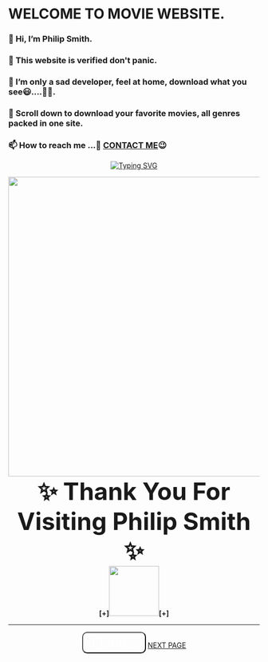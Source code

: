 <head> <script type='text/javascript' src='//pl16988301.trustedcpmrevenue.com/a9/79/e2/a979e26cc3ba8b48b1ccdf46ca8645ca.js'></script> </head>


# WELCOME TO MOVIE WEBSITE.
### 👋 Hi, I’m Philip Smith.
### 👀 This website is verified don't panic.
### 🌱 I’m only a sad developer, feel at home, download what you see😃....🤭🤭.
### 💞️ Scroll down to download your favorite movies, all genres packed in one site.
### 📫 How to reach me ...🤙 <a href="www.instagram.com/the_real_philip617">CONTACT ME</a>😉 

<p align="center">
    <a href="https://github.com/Philipsmith617">
        <img
            src="https://readme-typing-svg.herokuapp.com?size=33&width=1000&lines=Welcome+To+my+Profile+Thank+You+For+Visiting+...."
            alt="Typing SVG"
>
        </a>

<center>
<img class="image" src="https://www.linkpicture.com/q/Screenshot_20211125-213114_1.jpg" height="600" width="980"><br>
<script>
swal("Thank You Message", "Thank You For Visiting Us, Use Earphones & Click Play Button, Enjoy the Music", "info") 
.then((value) => { swal("Followed?!", "Did You Follow me On Github?", "warning");});
</script>  
<div class="blink">
<div id="back"><font size="20">
<b>
  <span class="one">✨ Thank You For Visiting</span><span class="two"> Philip Smith ✨</span>
  </b>
</font>
</div>
</div>
<center>
  <b><span class="one">[+]<img src="https://www.linkpicture.com/q/e70da31e283d4653a2bf4c5b2b93fb25_1.jpg" width="100" height="100">[+]</span></b>
  </center>
<hr color="black">
   <button onclick="typeWriter()" style="border-radius: 10px; background: none; opacity: 10px;"> <font id="demo" face="aladin" size="6" color="white"> -Qoutes-<br></font> </button>
<script>
   var i = 0;
   var txt = 'NEVER STOP LEARNING, CAUSE LIFE NEVER STOPS TEACHING...';
   var speed = 70;

   function typeWriter() {
   if (i < txt.length) {
   document.getElementById("demo").innerHTML += txt.charAt(i);
   i++;
   setTimeout(typeWriter, speed);
   }
   }
   </script> 
<a href="movies.md" class="btn btn-primary btn-lg">NEXT PAGE</a>
